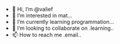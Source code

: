 - 👋 Hi, I’m @valief
- 👀 I’m interested in mat...
- 🌱 I’m currently learning programmation...
- 💞️ I’m looking to collaborate on .learning..
- 📫 How to reach me .email..

<!---
valief/valief is a ✨ special ✨ repository because its `README.md` (this file) appears on your GitHub profile.
You can click the Preview link to take a look at your changes.
--->
